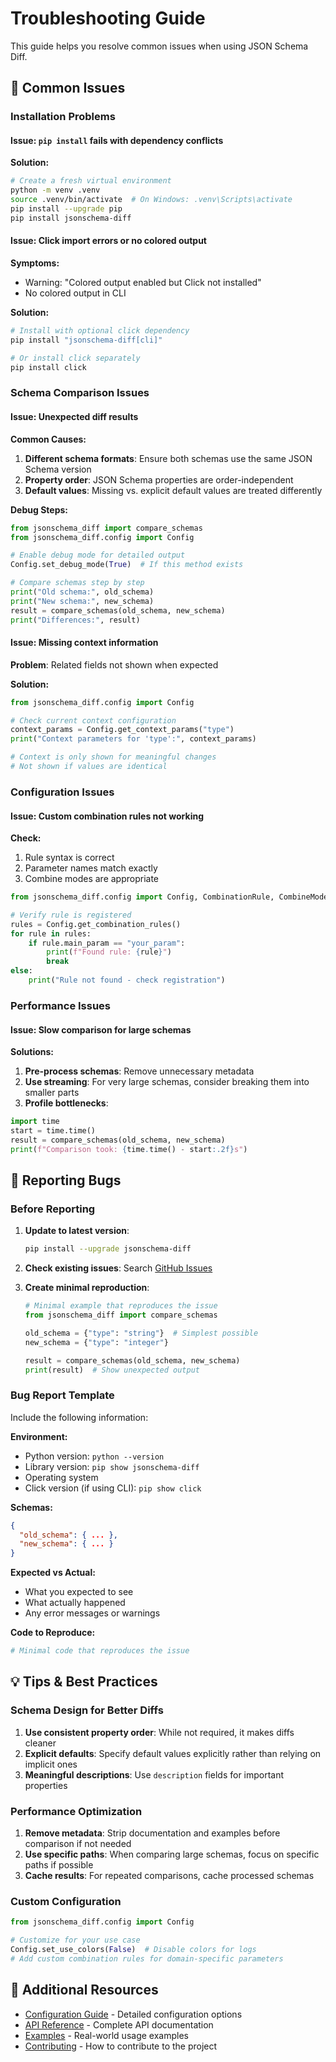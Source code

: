 # Troubleshooting Guide

This guide helps you resolve common issues when using JSON Schema Diff.

## 🚨 Common Issues

### Installation Problems

#### Issue: `pip install` fails with dependency conflicts

**Solution:**
```bash
# Create a fresh virtual environment
python -m venv .venv
source .venv/bin/activate  # On Windows: .venv\Scripts\activate
pip install --upgrade pip
pip install jsonschema-diff
```

#### Issue: Click import errors or no colored output

**Symptoms:**
- Warning: "Colored output enabled but Click not installed"
- No colored output in CLI

**Solution:**
```bash
# Install with optional click dependency
pip install "jsonschema-diff[cli]"

# Or install click separately
pip install click
```

### Schema Comparison Issues

#### Issue: Unexpected diff results

**Common Causes:**
1. **Different schema formats**: Ensure both schemas use the same JSON Schema version
2. **Property order**: JSON Schema properties are order-independent
3. **Default values**: Missing vs. explicit default values are treated differently

**Debug Steps:**
```python
from jsonschema_diff import compare_schemas
from jsonschema_diff.config import Config

# Enable debug mode for detailed output
Config.set_debug_mode(True)  # If this method exists

# Compare schemas step by step
print("Old schema:", old_schema)
print("New schema:", new_schema)
result = compare_schemas(old_schema, new_schema)
print("Differences:", result)
```

#### Issue: Missing context information

**Problem**: Related fields not shown when expected

**Solution:**
```python
from jsonschema_diff.config import Config

# Check current context configuration
context_params = Config.get_context_params("type")
print("Context parameters for 'type':", context_params)

# Context is only shown for meaningful changes
# Not shown if values are identical
```

### Configuration Issues

#### Issue: Custom combination rules not working

**Check:**
1. Rule syntax is correct
2. Parameter names match exactly
3. Combine modes are appropriate

```python
from jsonschema_diff.config import Config, CombinationRule, CombineMode

# Verify rule is registered
rules = Config.get_combination_rules()
for rule in rules:
    if rule.main_param == "your_param":
        print(f"Found rule: {rule}")
        break
else:
    print("Rule not found - check registration")
```

### Performance Issues

#### Issue: Slow comparison for large schemas

**Solutions:**
1. **Pre-process schemas**: Remove unnecessary metadata
2. **Use streaming**: For very large schemas, consider breaking them into smaller parts
3. **Profile bottlenecks**:

```python
import time
start = time.time()
result = compare_schemas(old_schema, new_schema)
print(f"Comparison took: {time.time() - start:.2f}s")
```

## 🐛 Reporting Bugs

### Before Reporting

1. **Update to latest version**:
   ```bash
   pip install --upgrade jsonschema-diff
   ```

2. **Check existing issues**: Search [GitHub Issues](https://github.com/your-org/jsonschema-diff/issues)

3. **Create minimal reproduction**:
   ```python
   # Minimal example that reproduces the issue
   from jsonschema_diff import compare_schemas
   
   old_schema = {"type": "string"}  # Simplest possible
   new_schema = {"type": "integer"}
   
   result = compare_schemas(old_schema, new_schema)
   print(result)  # Show unexpected output
   ```

### Bug Report Template

Include the following information:

**Environment:**
- Python version: `python --version`
- Library version: `pip show jsonschema-diff`
- Operating system
- Click version (if using CLI): `pip show click`

**Schemas:**
```json
{
  "old_schema": { ... },
  "new_schema": { ... }
}
```

**Expected vs Actual:**
- What you expected to see
- What actually happened
- Any error messages or warnings

**Code to Reproduce:**
```python
# Minimal code that reproduces the issue
```

## 💡 Tips & Best Practices

### Schema Design for Better Diffs

1. **Use consistent property order**: While not required, it makes diffs cleaner
2. **Explicit defaults**: Specify default values explicitly rather than relying on implicit ones
3. **Meaningful descriptions**: Use `description` fields for important properties

### Performance Optimization

1. **Remove metadata**: Strip documentation and examples before comparison if not needed
2. **Use specific paths**: When comparing large schemas, focus on specific paths if possible
3. **Cache results**: For repeated comparisons, cache processed schemas

### Custom Configuration

```python
from jsonschema_diff.config import Config

# Customize for your use case
Config.set_use_colors(False)  # Disable colors for logs
# Add custom combination rules for domain-specific parameters
```

## 📖 Additional Resources

- [Configuration Guide](configuration.md) - Detailed configuration options
- [API Reference](api/index.md) - Complete API documentation  
- [Examples](examples/index.md) - Real-world usage examples
- [Contributing](contributing.md) - How to contribute to the project
